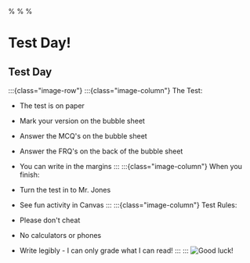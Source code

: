 % 
% 
% 


# Test Day!

## Test Day
:::{class="image-row"}
:::{class="image-column"}
The Test:

- The test is on paper
- Mark your version on the bubble sheet
- Answer the MCQ's on the bubble sheet
- Answer the FRQ's on the back of the bubble sheet
- You can write in the margins
:::
:::{class="image-column"}
When you finish:

- Turn the test in to Mr. Jones
- See fun activity in Canvas
:::
:::{class="image-column"}
Test Rules:

- Please don't cheat
- No calculators or phones
- Write legibly - I can only grade what I can read!
:::
:::
![Good luck!](../images/computer_cat.gif)


